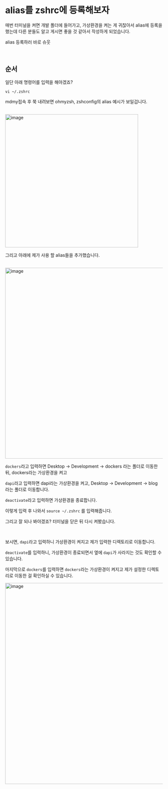 # alias를 zshrc에 등록해보자


매번 터미널을 켜면 개발 폴더에 들어가고, 가상환경을 켜는 게 귀찮아서 alias에 등록을 했는데 다른 분들도 알고 게시면 좋을 것 같아서 작성하게 되었습니다.

alias 등록하러 바로 슈웃

<br>

## 순서

일단 아래 명령어를 입력을 해야겠죠?

```shell
vi ~/.zshrc
```

mdmy접속 후 쭉 내려보면 ohmyzsh, zshconfig의 alias 예시가 보일겁니다.

<br>

<img width="425" alt="image" src="https://user-images.githubusercontent.com/88086271/171987824-abed4434-e647-4378-a39f-423b1801e7b3.png">

<br>

그리고 아래에 제가 사용 할 alias들을 추가했습니다.

<br>

<img width="609" alt="image" src="https://user-images.githubusercontent.com/88086271/171987869-2266043b-d417-4869-a5e6-07f8dc10eca4.png">

```dockers```라고 입력하면 Desktop -> Development -> dockers 라는 폴더로 이동한 뒤, dockers라는 가상환경을 켜고

```dapi```라고 입력하면 dapi라는 가상환경을 켜고, Desktop -> Development -> blog 라는 폴더로 이동합니다.

```deactivate```라고 입력하면 가상환경을 종료합니다.

이렇게 입력 후 나와서 ```source ~/.zshrc``` 를 입력해줍니다.

그리고 잘 되나 봐야겠죠? 터미널을 닫은 뒤 다시 켜봤습니다.

<br>

보시면, ```dapi```라고 입력하니 가상환경이 켜지고 제가 입력한 디렉토리로 이동합니다.

```deactivate```를 입력하니, 가상환경이 종료되면서 옆에 ```dapi```가 사라지는 것도 확인할 수 있습니다.

마지막으로 ```dockers```를 입력하면 ```dockers```라는 가상환경이 켜지고 제가 설정한 디렉토리로 이동한 걸 확인하실 수 있습니다.

<img width="642" alt="image" src="https://user-images.githubusercontent.com/88086271/171987970-06c9281d-971d-4e50-83bf-8f60f94ba214.png">



